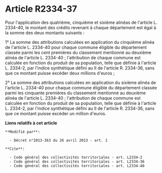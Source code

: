 # Article R2334-37

Pour l'application des quatrième, cinquième et sixième alinéas de l'article L. 2334-40, le montant des crédits revenant à
chaque département est égal à la somme des deux montants suivants : 

1° La somme des attributions calculées en application du cinquième alinéa de l'article L. 2334-40 pour chaque commune
éligible du département classée parmi les cent premières du classement mentionné au deuxième alinéa de l'article L. 2334-40 ;
l'attribution de chaque commune est calculée en fonction du produit de sa population, telle que définie à l'article L.
2334-2, par l'indice synthétique défini au II de l'article R. 2334-36, sans que ce montant puisse excéder deux millions
d'euros ; 

2° La somme des attributions calculées en application du sixième alinéa de l'article L. 2334-40 pour chaque commune éligible
du département classée parmi les cinquante premières du classement mentionné au deuxième alinéa de l'article L. 2334-40 ;
l'attribution de chaque commune est calculée en fonction du produit de sa population, telle que définie à l'article L.
2334-2, par l'indice synthétique défini au II de l'article R. 2334-36, sans que ce montant puisse excéder un million d'euros.

**Liens relatifs à cet article**

	**Modifié par**:

	  - Décret n°2013-363 du 26 avril 2013 - art. 1

	**Cite**:

	  - Code général des collectivités territoriales - art. L2334-2
	  - Code général des collectivités territoriales - art. L2334-36
	  - Code général des collectivités territoriales - art. L2334-40
